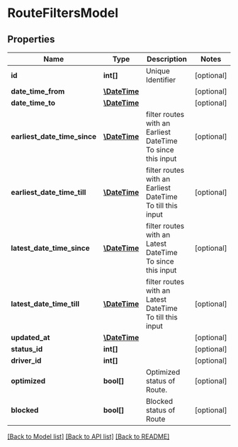# RouteFiltersModel

## Properties
Name | Type | Description | Notes
------------ | ------------- | ------------- | -------------
**id** | **int[]** | Unique Identifier | [optional] 
**date_time_from** | [**\DateTime**](\DateTime.md) |  | [optional] 
**date_time_to** | [**\DateTime**](\DateTime.md) |  | [optional] 
**earliest_date_time_since** | [**\DateTime**](\DateTime.md) | filter routes with an Earliest DateTime To since this input | [optional] 
**earliest_date_time_till** | [**\DateTime**](\DateTime.md) | filter routes with an Earliest DateTime To till this input | [optional] 
**latest_date_time_since** | [**\DateTime**](\DateTime.md) | filter routes with an Latest DateTime To since this input | [optional] 
**latest_date_time_till** | [**\DateTime**](\DateTime.md) | filter routes with an Latest DateTime To till this input | [optional] 
**updated_at** | [**\DateTime**](\DateTime.md) |  | [optional] 
**status_id** | **int[]** |  | [optional] 
**driver_id** | **int[]** |  | [optional] 
**optimized** | **bool[]** | Optimized status of Route. | [optional] 
**blocked** | **bool[]** | Blocked status of Route | [optional] 

[[Back to Model list]](../README.md#documentation-for-models) [[Back to API list]](../README.md#documentation-for-api-endpoints) [[Back to README]](../README.md)


